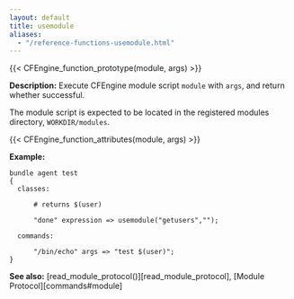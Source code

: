 ```yaml
---
layout: default
title: usemodule
aliases:
  - "/reference-functions-usemodule.html"
---
```


{{< CFEngine_function_prototype(module, args) >}}

**Description:** Execute CFEngine module script `module` with `args`, and
return whether successful.

The module script is expected to be located in the registered modules
directory, `WORKDIR/modules`.

{{< CFEngine_function_attributes(module, args) >}}

**Example:**

```cf3
bundle agent test
{
  classes:

      # returns $(user)

      "done" expression => usemodule("getusers","");

  commands:

      "/bin/echo" args => "test $(user)";
}
```

**See also:** [read_module_protocol()][read_module_protocol], [Module Protocol][commands#module]
